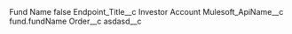 <?xml version="1.0" encoding="UTF-8"?>
<CustomMetadata xmlns="http://soap.sforce.com/2006/04/metadata" xmlns:xsi="http://www.w3.org/2001/XMLSchema-instance" xmlns:xsd="http://www.w3.org/2001/XMLSchema">
    <label>Fund Name</label>
    <protected>false</protected>
    <values>
        <field>Endpoint_Title__c</field>
        <value xsi:type="xsd:string">Investor Account</value>
    </values>
    <values>
        <field>Mulesoft_ApiName__c</field>
        <value xsi:type="xsd:string">fund.fundName</value>
    </values>
    <values>
        <field>Order__c</field>
        <value xsi:nil="true"/>
    </values>
    <values>
        <field>asdasd__c</field>
        <value xsi:nil="true"/>
    </values>
</CustomMetadata>
